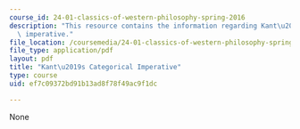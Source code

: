 ```yaml
---
course_id: 24-01-classics-of-western-philosophy-spring-2016
description: "This resource contains the information regarding Kant\u2019s categorical\
  \ imperative."
file_location: /coursemedia/24-01-classics-of-western-philosophy-spring-2016/ef7c09372bd91b13ad8f78f49ac9f1dc_MIT24_01S16_SES19.pdf
file_type: application/pdf
layout: pdf
title: "Kant\u2019s Categorical Imperative"
type: course
uid: ef7c09372bd91b13ad8f78f49ac9f1dc

---
```

None